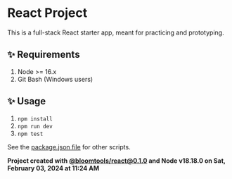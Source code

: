 # React Project

This is a full-stack React starter app, meant for practicing and prototyping.

## ✨ Requirements

1. Node >= 16.x
2. Git Bash (Windows users)

## ✨ Usage

1. `npm install`
2. `npm run dev`
3. `npm test`

See the [package.json file](./package.json) for other scripts.

**Project created with [@bloomtools/react@0.1.0](https://github.com/bloominstituteoftechnology/npm-tools-react) and Node v18.18.0 on Sat, February 03, 2024 at 11:24 AM**
